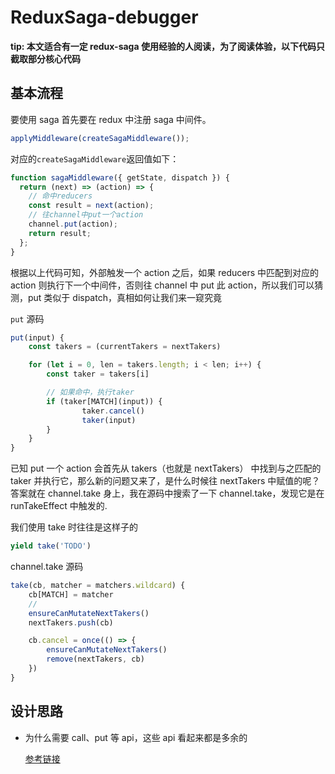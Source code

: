 # ReduxSaga-debugger

**tip: 本文适合有一定 redux-saga 使用经验的人阅读，为了阅读体验，以下代码只截取部分核心代码**

## 基本流程

要使用 saga 首先要在 redux 中注册 saga 中间件。

```js
applyMiddleware(createSagaMiddleware());
```

对应的`createSagaMiddleware`返回值如下：

```js
function sagaMiddleware({ getState, dispatch }) {
  return (next) => (action) => {
    // 命中reducers
    const result = next(action);
    // 往channel中put一个action
    channel.put(action);
    return result;
  };
}
```

根据以上代码可知，外部触发一个 action 之后，如果 reducers 中匹配到对应的 action 则执行下一个中间件，否则往 channel 中 put 此 action，所以我们可以猜测，put 类似于 dispatch，真相如何让我们来一窥究竟

`put` 源码

```js
put(input) {
	const takers = (currentTakers = nextTakers)

	for (let i = 0, len = takers.length; i < len; i++) {
		const taker = takers[i]

		// 如果命中，执行taker
		if (taker[MATCH](input)) {
				taker.cancel()
				taker(input)
		}
	}
}
```

已知 put 一个 action 会首先从 takers（也就是 nextTakers） 中找到与之匹配的 taker 并执行它，那么新的问题又来了，是什么时候往 nextTakers 中赋值的呢？答案就在 channel.take 身上，我在源码中搜索了一下 channel.take，发现它是在 runTakeEffect 中触发的.

我们使用 take 时往往是这样子的

```js
yield take('TODO')
```

channel.take 源码

```js
take(cb, matcher = matchers.wildcard) {
	cb[MATCH] = matcher
	//
	ensureCanMutateNextTakers()
	nextTakers.push(cb)

	cb.cancel = once(() => {
		ensureCanMutateNextTakers()
		remove(nextTakers, cb)
	})
}
```

## 设计思路

- 为什么需要 call、put 等 api，这些 api 看起来都是多余的

  [参考链接](https://redux-saga-in-chinese.js.org/docs/basics/DeclarativeEffects.html)
